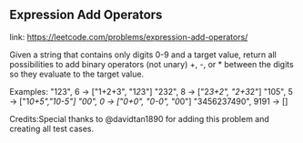 ## Expression Add Operators 
link: <https://leetcode.com/problems/expression-add-operators/>

Given a string that contains only digits 0-9 and a target value, return all possibilities to add binary operators (not unary) +, -, or * between the digits so they evaluate to the target value.


Examples: 
"123", 6 -> ["1+2+3", "1*2*3"] 
"232", 8 -> ["2*3+2", "2+3*2"]
"105", 5 -> ["1*0+5","10-5"]
"00", 0 -> ["0+0", "0-0", "0*0"]
"3456237490", 9191 -> []


Credits:Special thanks to @davidtan1890 for adding this problem and creating all test cases.